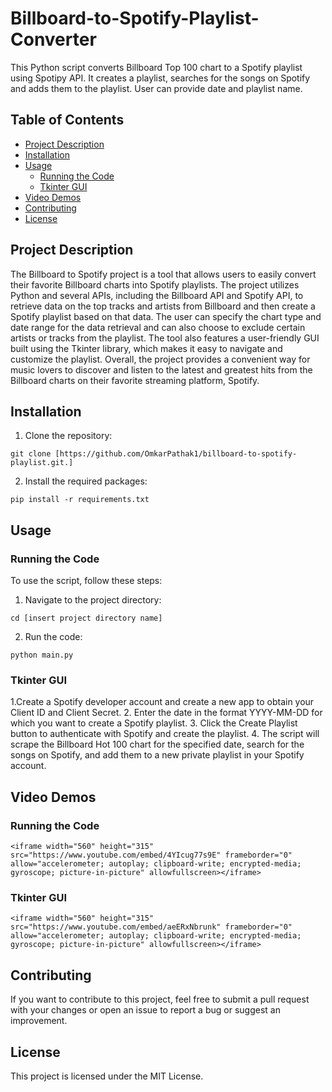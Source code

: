 # Billboard-to-Spotify-Playlist-Converter

This Python script converts Billboard Top 100 chart to a Spotify playlist using Spotipy API. It creates a playlist, searches for the songs on Spotify and adds them to the playlist. User can provide date and playlist name.

## Table of Contents

- [Project Description](#project-description)
- [Installation](#installation)
- [Usage](#usage)
  - [Running the Code](#running-the-code)
  - [Tkinter GUI](#tkinter-gui)
- [Video Demos](#video-demos)
- [Contributing](#contributing)
- [License](#license)

## Project Description

The Billboard to Spotify project is a tool that allows users to easily convert their favorite Billboard charts into Spotify playlists. The project utilizes Python and several APIs, including the Billboard API and Spotify API, to retrieve data on the top tracks and artists from Billboard and then create a Spotify playlist based on that data. The user can specify the chart type and date range for the data retrieval and can also choose to exclude certain artists or tracks from the playlist. The tool also features a user-friendly GUI built using the Tkinter library, which makes it easy to navigate and customize the playlist. Overall, the project provides a convenient way for music lovers to discover and listen to the latest and greatest hits from the Billboard charts on their favorite streaming platform, Spotify.

## Installation

1. Clone the repository:

```
git clone [https://github.com/OmkarPathak1/billboard-to-spotify-playlist.git.]
```

2. Install the required packages:

```
pip install -r requirements.txt
```

## Usage

### Running the Code

To use the script, follow these steps:

1. Navigate to the project directory:

```
cd [insert project directory name]
```

2. Run the code:

```
python main.py
```

### Tkinter GUI

1.Create a Spotify developer account and create a new app to obtain your Client ID and Client Secret.
2. Enter the date in the format YYYY-MM-DD for which you want to create a Spotify playlist.
3. Click the Create Playlist button to authenticate with Spotify and create the playlist.
4. The script will scrape the Billboard Hot 100 chart for the specified date, search for the songs on Spotify, and add them to a new private playlist in your Spotify account.


## Video Demos



### Running the Code

```<iframe width="560" height="315" src="https://www.youtube.com/embed/4YIcug77s9E" frameborder="0" allow="accelerometer; autoplay; clipboard-write; encrypted-media; gyroscope; picture-in-picture" allowfullscreen></iframe>```

### Tkinter GUI

```<iframe width="560" height="315" src="https://www.youtube.com/embed/aeERxNbrunk" frameborder="0" allow="accelerometer; autoplay; clipboard-write; encrypted-media; gyroscope; picture-in-picture" allowfullscreen></iframe>```

## Contributing

If you want to contribute to this project, feel free to submit a pull request with your changes or open an issue to report a bug or suggest an improvement.

## License

This project is licensed under the MIT License.
